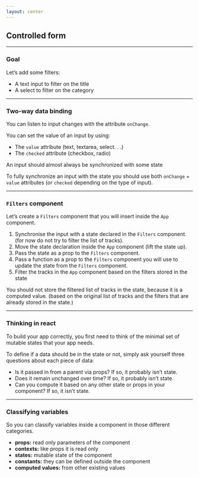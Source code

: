 ```yaml
---
layout: center
---
```


## Controlled form

<Toc maxDepth="2" mode="onlySiblings"/>

---

### Goal

Let’s add some filters:

* A text input to filter on the title
* A select to filter on the category

---

### Two-way data binding

You can listen to input changes with the attribute `onChange`.

You can set the value of an input by using:

* The `value` attribute (text, textarea, select. . .)
* The `checked` attribute (checkbox, radio)

<alert>An input should almost always be synchronized with some state</alert>

<alert>To fully synchronize an input with the state you should use both `onChange` + `value` attributes (or `checked` depending on the type of input).</alert>

---

### `Filters` component

Let’s create a `Filters` component that you will insert inside the `App` component.

1. Synchronise the input with a state declared in the `Filters` component. (for now do not try to filter the list of tracks).
2. Move the state declaration inside the `App` component (lift the state up).
3. Pass the state as a prop to the `Filters` component.
4. Pass a function as a prop to the `Filters` component you will use to update the state from the `Filters` component.
5. Filter the tracks in the `App` component based on the filters stored in the state

<alert type="error">You should not store the filtered list of tracks in the state, because it is a computed value. (based on the original list of tracks and the filters that are already stored in the state.)</alert>

---

### Thinking in react

To build your app correctly, you first need to think of the minimal set of mutable states that your app needs.

To define if a data should be in the state or not, simply ask yourself three questions about each piece of data:

* Is it passed in from a parent via props? If so, it probably isn’t state.
* Does it remain unchanged over time? If so, it probably isn’t state.
* Can you compute it based on any other state or props in your component? If so, it isn’t state.

---

### Classifying variables

So you can classify variables inside a component in those different categories.

* **props:** read only parameters of the component
* **contexts:** like props it is read only
* **states:** mutable state of the component
* **constants:** they can be defined outside the component
* **computed values:** from other existing values
